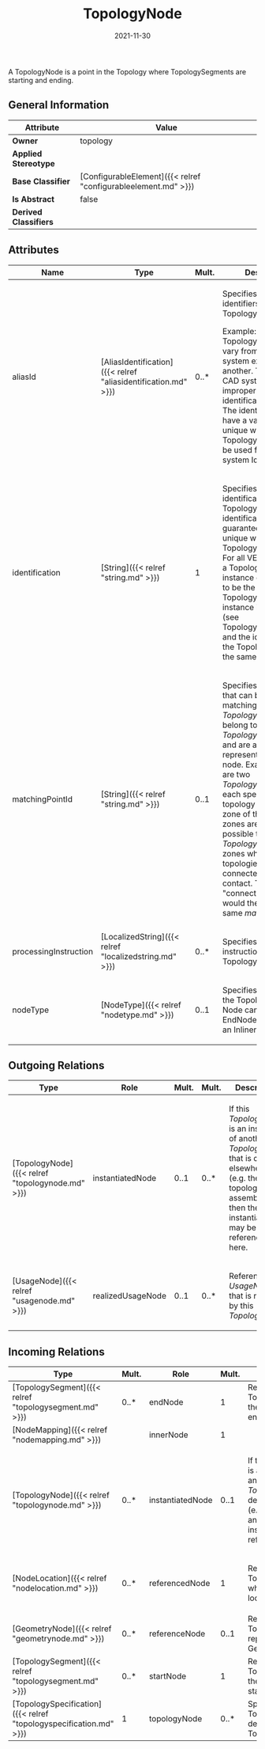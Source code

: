 ﻿---
title: TopologyNode
toc: false
type: specs
date: "2021-11-30"
draft: false
specification: VEC
version: 2.0.0-rc1
documentType: "Recommendation"
elementType: Class
classes:
  - TopologyNode
menu_name: vec-2.0.0-rc1
---
<p>A TopologyNode is a point in the Topology where TopologySegments are starting and ending.  </p>

## General Information

| Attribute               | Value |
|-------------------------|-------|
| **Owner**               | topology |
| **Applied Stereotype**  |   |
| **Base Classifier**     | [ConfigurableElement]({{< relref "configurableelement.md" >}})<br/>  |
| **Is Abstract**         | false |
| **Derived Classifiers** |   |

## Attributes
|  Name  |  Type  |  Mult.  |  Description  |  Owning Classifier  |
|--------|--------|---------|---------------|--------------|
|aliasId | [AliasIdentification]({{< relref "aliasidentification.md" >}}) | 0..* | <p> Specifies additional identifiers for the TopologyNode.      </p>      <p> Example: TopologyNode Ids may vary from one CAD system export to another. Therefore, the CAD system Id is improper for identification attribute. The identification shall have a value which is unique within the Topology. AliasId may be used for the CAD system Id.      </p> | [TopologyNode]({{< relref "topologynode.md" >}}) |
|identification | [String]({{< relref "string.md" >}}) | 1 | <p> Specifies a unique identification of the TopologyNode. The identification is guaranteed to be unique within the TopologySpecification. For all VEC-documents a TopologyNode-instance can be trusted to be the same if the TopologySpecification-instance is the same (see TopologySpecification) and the identification of the TopologyNode is the same.      </p> | [TopologyNode]({{< relref "topologynode.md" >}}) |
|matchingPointId | [String]({{< relref "string.md" >}}) | 0..1 | <p> Specifies an identifier that can be used for matching <i>TopologyNodes</i> that belong to different <i>TopologySpecifications</i> and are actually representing the same node. Example: There are two <i>TopologySpecif</i>ications, each specifying the topology of a certain zone of the car. If the zones are adjacent, it is possible that there are <i>TopologyNodes</i> in both zones where the two topologies are connected /&#160;have contact. These &quot;connection-nodes&quot; would then define the same <i>matchingPointId</i>.      </p> | [TopologyNode]({{< relref "topologynode.md" >}}) |
|processingInstruction | [LocalizedString]({{< relref "localizedstring.md" >}}) | 0..* | <p> Specifies processing instructions for the TopologyNode.      </p> | [TopologyNode]({{< relref "topologynode.md" >}}) |
|nodeType | [NodeType]({{< relref "nodetype.md" >}}) | 0..1 | <p>Specifies the type of the TopologyNode. A Node can either be an EndNode, a Junction or an Inliner.  </p> | [TopologyNode]({{< relref "topologynode.md" >}}) |

## Outgoing Relations
|    Type  |   Role   |   Mult.   |   Mult.   |   Description   |
|----------|----------|-----------|-----------|-----------------|
| [TopologyNode]({{< relref "topologynode.md" >}}) | instantiatedNode | 0..1 | 0..* | <p> If this <i>TopologyNode</i> is an instance of another <i>To</i><i>pologyNode </i>that is defined elsewhere (e.g. the topology of an assembly), then the instantiated may be referenced here.      </p> |
| [UsageNode]({{< relref "usagenode.md" >}}) | realizedUsageNode | 0..1 | 0..* | <p> References the <i>UsageNode</i> that is realized by this <i>TopologyNode</i>.      </p> |
##  Incoming Relations
|    Type  |   Mult.  |   Role    |   Mult.   |   Description  |
|----------|----------|-----------|-----------|----------------|
| [TopologySegment]({{< relref "topologysegment.md" >}}) | 0..* | endNode | 1 | References the TopologyNode where the TopologySegment ends. |
| [NodeMapping]({{< relref "nodemapping.md" >}}) |  | innerNode | 1 |  |
| [TopologyNode]({{< relref "topologynode.md" >}}) | 0..* | instantiatedNode | 0..1 | <p> If this <i>TopologyNode</i> is an instance of another <i>To</i><i>pologyNode </i>that is defined elsewhere (e.g. the topology of an assembly), then the instantiated may be referenced here.      </p> |
| [NodeLocation]({{< relref "nodelocation.md" >}}) | 0..* | referencedNode | 1 | <p> References the TopologyNode on which the Location is located.      </p> |
| [GeometryNode]({{< relref "geometrynode.md" >}}) | 0..* | referenceNode | 0..1 | References the TopologyNode that is represented by the GeometryNode. |
| [TopologySegment]({{< relref "topologysegment.md" >}}) | 0..* | startNode | 1 | References the TopologyNode where the TopologySegment starts. |
| [TopologySpecification]({{< relref "topologyspecification.md" >}}) | 1 | topologyNode | 0..* | Specifies the TopologyNodes defined by the TopologySpecification. |
